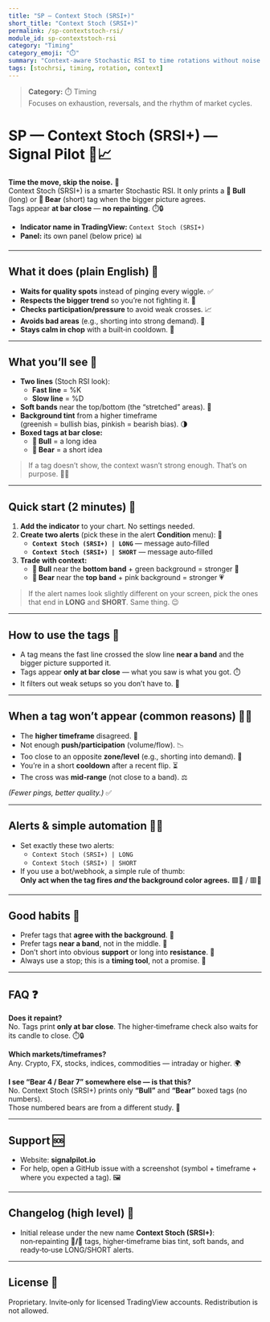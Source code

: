 ```yaml
---
title: "SP — Context Stoch (SRSI+)"
short_title: "Context Stoch (SRSI+)"
permalink: /sp-contextstoch-rsi/
module_id: sp-contextstoch-rsi
category: "Timing"
category_emoji: "⏱️"
summary: "Context-aware Stochastic RSI to time rotations without noise."
tags: [stochrsi, timing, rotation, context]
---
```



> **Category:** ⏱️ Timing  
> Focuses on exhaustion, reversals, and the rhythm of market cycles.


# SP — Context Stoch (SRSI+) — Signal Pilot 🧭📈

**Time the move, skip the noise.** 🎯  
Context Stoch (SRSI+) is a smarter Stochastic RSI. It only prints a **🐂 Bull** (long) or **🐻 Bear** (short) tag when the bigger picture agrees.  
Tags appear **at bar close** — **no repainting**. ⏱️🔒

- **Indicator name in TradingView:** `Context Stoch (SRSI+)`
- **Panel:** its own panel (below price) 📊

---

## What it does (plain English) 🧠

- **Waits for quality spots** instead of pinging every wiggle. ✅  
- **Respects the bigger trend** so you’re not fighting it. 🧭  
- **Checks participation/pressure** to avoid weak crosses. 📈  
- **Avoids bad areas** (e.g., shorting into strong demand). 🚧  
- **Stays calm in chop** with a built‑in cooldown. 🧊

---

## What you’ll see 👀

- **Two lines** (Stoch RSI look):
  - **Fast line** = %K
  - **Slow line** = %D
- **Soft bands** near the top/bottom (the “stretched” areas). 🧰  
- **Background tint** from a higher timeframe  
  (greenish = bullish bias, pinkish = bearish bias). 🌗
- **Boxed tags at bar close:**
  - **🐂 Bull** = a long idea
  - **🐻 Bear** = a short idea

> If a tag doesn’t show, the context wasn’t strong enough. That’s on purpose. 🙅‍♂️

---

## Quick start (2 minutes) 🚀

1. **Add the indicator** to your chart. No settings needed.  
2. **Create two alerts** (pick these in the alert **Condition** menu): 🔔  
   - **`Context Stoch (SRSI+) | LONG`** — message auto‑filled  
   - **`Context Stoch (SRSI+) | SHORT`** — message auto‑filled  
3. **Trade with context:**  
   - **🐂 Bull** near the **bottom band** + green background = stronger 💚  
   - **🐻 Bear** near the **top band** + pink background = stronger 💗  

> If the alert names look slightly different on your screen, pick the ones that end in **LONG** and **SHORT**. Same thing. 😉

---

## How to use the tags 🎯

- A tag means the fast line crossed the slow line **near a band** and the bigger picture supported it.  
- Tags appear **only at bar close** — what you saw is what you got. ⏱️  
- It filters out weak setups so you don’t have to. 🧹

---

## When a tag **won’t** appear (common reasons) 🤔🚫

- The **higher timeframe** disagreed. 🧭  
- Not enough **push/participation** (volume/flow). 📉  
- Too close to an opposite **zone/level** (e.g., shorting into demand). 🧱  
- You’re in a short **cooldown** after a recent flip. ⏳  
- The cross was **mid‑range** (not close to a band). ⚖️

*(Fewer pings, better quality.)* ✅

---

## Alerts & simple automation 🔔🤖

- Set exactly these two alerts:
  - `Context Stoch (SRSI+) | LONG`  
  - `Context Stoch (SRSI+) | SHORT`
- If you use a bot/webhook, a simple rule of thumb:  
  **Only act when the tag fires _and_ the background color agrees.** 🟩🐂 / 🟥🐻

---

## Good habits 🧭

- Prefer tags that **agree with the background**. 🤝  
- Prefer tags **near a band**, not in the middle. 🎯  
- Don’t short into obvious **support** or long into **resistance**. 🧱  
- Always use a stop; this is a **timing tool**, not a promise. 🛑

---

## FAQ ❓

**Does it repaint?**  
No. Tags print **only at bar close**. The higher‑timeframe check also waits for its candle to close. ⏱️🔒

**Which markets/timeframes?**  
Any. Crypto, FX, stocks, indices, commodities — intraday or higher. 🌍

**I see “Bear 4 / Bear 7” somewhere else — is that this?**  
No. Context Stoch (SRSI+) prints only **“Bull”** and **“Bear”** boxed tags (no numbers).  
Those numbered bears are from a different study. 🧩

---

## Support 🆘

- Website: **signalpilot.io**  
- For help, open a GitHub issue with a screenshot (symbol + timeframe + where you expected a tag). 🖼️

---

## Changelog (high level) 📝

- Initial release under the new name **Context Stoch (SRSI+)**:  
  non‑repainting **🐂/🐻** tags, higher‑timeframe bias tint, soft bands, and ready‑to‑use LONG/SHORT alerts.

---

## License 📜

Proprietary. Invite‑only for licensed TradingView accounts. Redistribution is not allowed.
